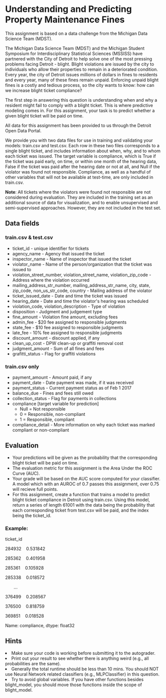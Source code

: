 <h1>Understanding and Predicting Property Maintenance Fines</h1>

This assignment is based on a data challenge from the Michigan Data Science Team (MDST).

The Michigan Data Science Team (MDST) and the Michigan Student Symposium for Interdisciplinary Statistical Sciences (MSSISS) have partnered with the City of Detroit 
to help solve one of the most pressing problems facing Detroit - blight. 
Blight violations are issued by the city to individuals who allow their properties to remain in a deteriorated condition. 
Every year, the city of Detroit issues millions of dollars in fines to residents and every year, many of these fines remain unpaid. 
Enforcing unpaid blight fines is a costly and tedious process, so the city wants to know: how can we increase blight ticket compliance?

The first step in answering this question is understanding when and why a resident might fail to comply with a blight ticket. 
This is where predictive modeling comes in. For this assignment, your task is to predict whether a given blight ticket will be paid on time.

All data for this assignment has been provided to us through the Detroit Open Data Portal.

We provide you with two data files for use in training and validating your models: train.csv and test.csv. 
Each row in these two files corresponds to a single blight ticket, and includes information about when, why, and to whom each ticket was issued. 
The target variable is compliance, which is True if the ticket was paid early, on time, or within one month of the hearing data, 
False if the ticket was paid after the hearing date or not at all, and Null if the violator was found not responsible. 
Compliance, as well as a handful of other variables that will not be available at test-time, are only included in train.csv.

<strong>Note</strong>: All tickets where the violators were found not responsible are not considered during evaluation. 
They are included in the training set as an additional source of data for visualization, and to enable unsupervised and semi-supervised approaches. 
However, they are not included in the test set.

<h2>Data fields</h2>

<h3>train.csv & test.csv</h3>

<ul>
<li>ticket_id - unique identifier for tickets</li>
<li>agency_name - Agency that issued the ticket</li>
<li>inspector_name - Name of inspector that issued the ticket</li>
<li>violator_name - Name of the person/organization that the ticket was issued to</li>
<li>violation_street_number, violation_street_name, violation_zip_code - Address where the violation occurred</li>
<li>mailing_address_str_number, mailing_address_str_name, city, state, zip_code, non_us_str_code, country - Mailing address of the violator</li>
<li>ticket_issued_date - Date and time the ticket was issued</li>
<li>hearing_date - Date and time the violator's hearing was scheduled</li>
<li>violation_code, violation_description - Type of violation</li>
<li>disposition - Judgment and judgement type</li>
<li>fine_amount - Violation fine amount, excluding fees</li>
<li>admin_fee - $20 fee assigned to responsible judgments</li>
<li>state_fee - $10 fee assigned to responsible judgments</li>
<li>late_fee - 10% fee assigned to responsible judgments</li>
<li>discount_amount - discount applied, if any</li>
<li>clean_up_cost - DPW clean-up or graffiti removal cost</li>
<li>judgment_amount - Sum of all fines and fees</li>
<li>grafitti_status - Flag for graffiti violations</li>
</ul>

<h3>train.csv only</h3>

<ul>
<li>payment_amount - Amount paid, if any</li>
<li>payment_date - Date payment was made, if it was received</li>
<li>payment_status - Current payment status as of Feb 1 2017</li>
<li>balance_due - Fines and fees still owed</li>
<li>collection_status - Flag for payments in collections</li>
<li>compliance [target variable for prediction]
<ul>
 <li>Null = Not responsible
 <li>0 = Responsible, non-compliant
 <li>1 = Responsible, compliant
</ul>
</li>
<li>compliance_detail - More information on why each ticket was marked compliant or non-compliant</li>
</ul>

<h2>Evaluation</h2>

<ul>
<li>Your predictions will be given as the probability that the corresponding blight ticket will be paid on time.</li>

<li>The evaluation metric for this assignment is the Area Under the ROC Curve (AUC).</li>

<li>Your grade will be based on the AUC score computed for your classifier. A model which with an AUROC of 0.7 passes this assignment, over 0.75 will recieve full points.</li>

<li>For this assignment, create a function that trains a model to predict blight ticket compliance in Detroit using train.csv. 
Using this model, return a series of length 61001 with the data being the probability that each corresponding ticket from test.csv will be paid, 
and the index being the ticket_id.</li>
</ul>

<h3>Example:</h3>

ticket_id

   <p>284932  &nbsp&nbsp  0.531842</p>
   
   <p>285362  &nbsp&nbsp  0.401958</p>
   
   <p>285361  &nbsp&nbsp  0.105928</p>
   
   <p>285338  &nbsp&nbsp  0.018572</p>
   
   <p>&nbsp&nbsp&nbsp&nbsp&nbsp&nbsp  ...   &nbsp&nbsp&nbsp&nbsp&nbsp&nbsp</p>
             
   <p>376499  &nbsp&nbsp  0.208567</p>
   
   <p>376500  &nbsp&nbsp  0.818759</p>
   
   <p>369851  &nbsp&nbsp  0.018528</p>
   
   Name: compliance, dtype: float32
   
<h2>Hints</h2>

<li>Make sure your code is working before submitting it to the autograder.</li>

<li>Print out your result to see whether there is anything weird (e.g., all probabilities are the same).</li>

<li>Generally the total runtime should be less than 10 mins. You should NOT use Neural Network related classifiers (e.g., MLPClassifier) in this question.</li>

<li>Try to avoid global variables. If you have other functions besides blight_model, you should move those functions inside the scope of blight_model.</li>
